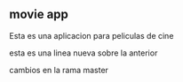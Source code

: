 ## movie app 

Esta es una aplicacion para peliculas de cine

esta es una linea nueva sobre la anterior

cambios en la rama master